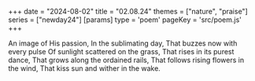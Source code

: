 +++
date = "2024-08-02"
title = "02.08.24"
themes = ["nature", "praise"]
series = ["newday24"]
[params]
  type = 'poem'
  pageKey = 'src/poem.js'
+++

An image of His passion,
In the sublimating day,
That buzzes now with every pulse 
Of sunlight scattered on the grass,
That rises in its purest dance,
That grows along the ordained rails,
That follows rising flowers in the wind,
That kiss sun and wither in the wake.
